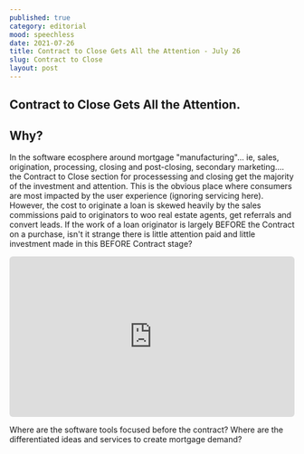 ```yaml
---
published: true
category: editorial
mood: speechless
date: 2021-07-26
title: Contract to Close Gets All the Attention - July 26
slug: Contract to Close
layout: post
---
```


## Contract to Close Gets All the Attention. 
## Why?

In the software ecosphere around mortgage "manufacturing"... ie, sales, origination, processing, closing and post-closing, secondary marketing.... the Contract to Close section for processessing and closing get the majority of the investment and attention.  This is the obvious place where consumers are most impacted by the user experience (ignoring servicing here).  However, the cost to originate a loan is skewed heavily by the sales commissions paid to originators to woo real estate agents, get referrals  and convert leads.  If the work of a loan originator is largely BEFORE the Contract on a purchase, isn't it strange there is little attention paid and little investment made in this BEFORE Contract stage?

<div style="position:relative;height:0;width:100%;padding-bottom:56.25%"><iframe src="https://app.sendspark.com/embed/o7ham3v0e3ustm5gkhwqf9my1y3wmep0" frameBorder="0" style="position:absolute;width:100%;height:100%;border-radius:6px;left:0;top:0" allowfullscreen=""></iframe></div>

Where are the software tools focused before the contract?  Where are the differentiated ideas and services to create mortgage demand?



    